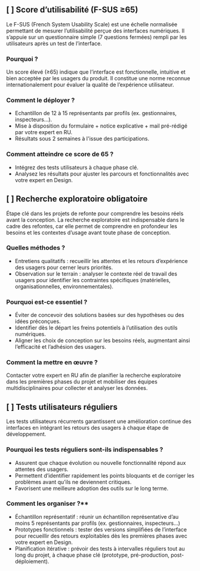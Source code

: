 ## [ ] Score d’utilisabilité (F-SUS ≥65)
Le F-SUS (French System Usability Scale) est une échelle normalisée permettant de mesurer l’utilisabilité perçue des interfaces numériques. Il s’appuie sur un questionnaire simple (7 questions fermées) rempli par les utilisateurs après un test de l’interface.

### Pourquoi ?
Un score élevé (≥65) indique que l’interface est fonctionnelle, intuitive et bien acceptée par les usagers du produit. Il constitue une norme reconnue internationalement pour évaluer la qualité de l’expérience utilisateur.

### Comment le déployer ?
- Echantillon de 12 à 15 représentants par profils (ex. gestionnaires, inspecteurs...).
- Mise à disposition du formulaire + notice explicative + mail pré-rédigé par votre expert en RU.
- Résultats sous 2 semaines à l'issue des participations.

### Comment atteindre ce score de 65 ?
- Intégrez des tests utilisateurs à chaque phase clé.
- Analysez les résultats pour ajuster les parcours et fonctionnalités avec votre expert en Design.

## [ ] Recherche exploratoire obligatoire
Étape clé dans les projets de refonte pour comprendre les besoins réels avant la conception.
La recherche exploratoire est indispensable dans le cadre des refontes, car elle permet de comprendre en profondeur les besoins et les contextes d’usage avant toute phase de conception.

### Quelles méthodes ?
- Entretiens qualitatifs : recueillir les attentes et les retours d’expérience des usagers pour cerner leurs priorités.
- Observation sur le terrain : analyser le contexte réel de travail des usagers pour identifier les contraintes spécifiques (matérielles, organisationnelles, environnementales).

### Pourquoi est-ce essentiel ?
- Éviter de concevoir des solutions basées sur des hypothèses ou des idées préconçues.
- Identifier dès le départ les freins potentiels à l’utilisation des outils numériques.
- Aligner les choix de conception sur les besoins réels, augmentant ainsi l’efficacité et l’adhésion des usagers.

### Comment la mettre en œuvre ?
Contacter votre expert en RU afin de planifier la recherche exploratoire dans les premières phases du projet et mobiliser des équipes multidisciplinaires pour collecter et analyser les données.

## [ ] Tests utilisateurs réguliers
Les tests utilisateurs récurrents garantissent une amélioration continue des interfaces en intégrant les retours des usagers à chaque étape de développement.

### Pourquoi les tests réguliers sont-ils indispensables ?
- Assurent que chaque évolution ou nouvelle fonctionnalité répond aux attentes des usagers.
- Permettent d’identifier rapidement les points bloquants et de corriger les problèmes avant qu’ils ne deviennent critiques.
- Favorisent une meilleure adoption des outils sur le long terme.

### Comment les organiser ?**
- Échantillon représentatif : réunir un échantillon représentative d’au moins 5 représentants par profils (ex. gestionnaires, inspecteurs...)
- Prototypes fonctionnels : tester des versions simplifiées de l’interface pour recueillir des retours exploitables dès les premières phases avec votre expert en Design.
- Planification itérative : prévoir des tests à intervalles réguliers tout au long du projet, à chaque phase clé (prototype, pré-production, post-déploiement).

